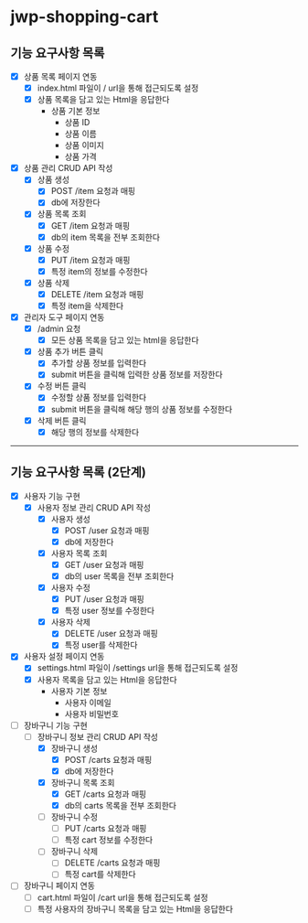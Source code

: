 # jwp-shopping-cart

## 기능 요구사항 목록
- [x] 상품 목록 페이지 연동
  - [x] index.html 파일이 / url을 통해 접근되도록 설정
  - [x] 상품 목록을 담고 있는 Html을 응답한다
    - 상품 기본 정보
      - 상품 ID
      - 상품 이름
      - 상품 이미지
      - 상품 가격
- [x] 상품 관리 CRUD API 작성
  - [x] 상품 생성
    - [x] POST /item 요청과 매핑
    - [x] db에 저장한다
  - [x] 상품 목록 조회
    - [x] GET /item 요청과 매핑
    - [x] db의 item 목록을 전부 조회한다
  - [x] 상품 수정
    - [x] PUT /item 요청과 매핑
    - [x] 특정 item의 정보를 수정한다
  - [x] 상품 삭제
    - [x] DELETE /item 요청과 매핑
    - [x] 특정 item을 삭제한다
- [x] 관리자 도구 페이지 연동
  - [x] /admin 요청
    - [x] 모든 상품 목록을 담고 있는 html을 응답한다
  - [x] 상품 추가 버튼 클릭
    - [x] 추가할 상품 정보를 입력한다
    - [x] submit 버튼을 클릭해 입력한 상품 정보를 저장한다
  - [x] 수정 버튼 클릭
    - [x] 수정할 상품 정보를 입력한다
    - [x] submit 버튼을 클릭해 해당 행의 상품 정보를 수정한다
  - [x] 삭제 버튼 클릭
    - [x] 해당 행의 정보를 삭제한다

---

## 기능 요구사항 목록 (2단계)

- [x] 사용자 기능 구현
  - [x] 사용자 정보 관리 CRUD API 작성
    - [x] 사용자 생성
      - [x] POST /user 요청과 매핑
      - [x] db에 저장한다
    - [x] 사용자 목록 조회
      - [x] GET /user 요청과 매핑
      - [x] db의 user 목록을 전부 조회한다
    - [x] 사용자 수정
      - [x] PUT /user 요청과 매핑
      - [x] 특정 user 정보를 수정한다
    - [x] 사용자 삭제
      - [x] DELETE /user 요청과 매핑
      - [x] 특정 user를 삭제한다
- [x] 사용자 설정 페이지 연동
  - [x] settings.html 파일이 /settings url을 통해 접근되도록 설정
  - [x] 사용자 목록을 담고 있는 Html을 응답한다
    - 사용자 기본 정보
      - 사용자 이메일
      - 사용자 비밀번호
- [ ] 장바구니 기능 구현
  - [ ] 장바구니 정보 관리 CRUD API 작성
    - [x] 장바구니 생성
      - [x] POST /carts 요청과 매핑
      - [x] db에 저장한다
    - [x] 장바구니 목록 조회
      - [x] GET /carts 요청과 매핑
      - [x] db의 carts 목록을 전부 조회한다
    - [ ] 장바구니 수정
      - [ ] PUT /carts 요청과 매핑
      - [ ] 특정 cart 정보를 수정한다
    - [ ] 장바구니 삭제
      - [ ] DELETE /carts 요청과 매핑
      - [ ] 특정 cart를 삭제한다
- [ ] 장바구니 페이지 연동
  - [ ] cart.html 파일이 /cart url을 통해 접근되도록 설정
  - [ ] 특정 사용자의 장바구니 목록을 담고 있는 Html을 응답한다
